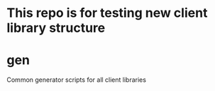 # This repo is for testing new client library structure

# gen
Common generator scripts for all client libraries
